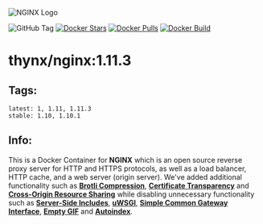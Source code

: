 ![NGINX Logo](https://cdn.rawgit.com/thynx/docker-nginx/master/logo.svg)

![GitHub Tag](https://img.shields.io/github/tag/thynx/docker-nginx.svg)
[![Docker Stars](https://img.shields.io/docker/stars/thynx/nginx.svg)](https://hub.docker.com/r/thynx/nginx/)
[![Docker Pulls](https://img.shields.io/docker/pulls/thynx/nginx.svg)](https://hub.docker.com/r/thynx/nginx/)
[![Docker Build](https://img.shields.io/docker/automated/thynx/nginx.svg)](https://hub.docker.com/r/thynx/nginx/)

# thynx/nginx:1.11.3

## Tags:
```
latest: 1, 1.11, 1.11.3
stable: 1.10, 1.10.1
```

## Info:
This is a Docker Container for **NGINX** which is an open source reverse proxy server for HTTP and HTTPS protocols, as well as a load balancer, HTTP cache, and a web server (origin server). We've added additional functionality such as **[Brotli Compression](https://github.com/thynx/ngx-brotli)**, **[Certificate Transparency](https://github.com/grahamedgecombe/nginx-ct)** and **[Cross-Origin Resource Sharing](https://github.com/nginx-lover/ngx_http_cors_filter)** while disabling unnecessary functionality such as **[Server-Side Includes](https://nginx.org/en/docs/http/ngx_http_ssi_module.html)**, **[uWSGI](https://nginx.org/en/docs/http/ngx_http_uwsgi_module.html)**, **[Simple Common Gateway Interface](https://nginx.org/en/docs/http/ngx_http_scgi_module.html)**, **[Empty GIF](https://nginx.org/en/docs/http/ngx_http_empty_gif_module.html)** and **[Autoindex](https://nginx.org/en/docs/http/ngx_http_autoindex_module.html)**.
